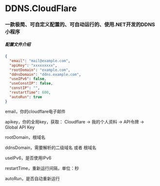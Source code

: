 # DDNS.CloudFlare
### 一款极简、可自定义配置的、可自动运行的、使用.NET开发的DDNS小程序

##### 配置文件介绍

```json
{
  "email": "mail@example.com",
  "apiKey": "xxxxxxxxx",
  "rootDomain": "example.com",
  "ddnsDomain": "ddns.example.com",
  "useIPv6": false,
  "useConstIP": false,
  "constIP": "",
  "restartTime": 600,
  "autoRun": true
}
```

email，你的cloudflare电子邮件

apikey，你的全局key，获取： Cloudflare -> 我的个人资料 -> API令牌 -> Global API Key

rootDomain，根域名

ddnsDomain，需要解析的二级域名 或者 根域名

useIPv6，是否使用IPv6

restartTime，重新运行间隔，单位：秒

autoRun，是否自动重新运行
